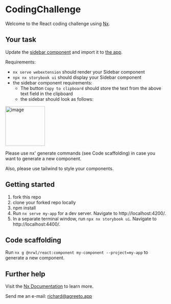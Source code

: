 # CodingChallenge

Welcome to the React coding challenge using [Nx](https://nx.dev).

## Your task

Update the [sidebar component](libs/ui/src/lib/sidebar/sidebar.tsx) and import it to [the app](apps/webextension/src/app/app.tsx).

Requirements:

- `nx serve webextension` should render your Sidebar component
- `npx nx storybook ui` should display your Sidebar component
- the sidebar component requirements:
  - The button `Copy to clipboard` should store the text from the above text field in the clipboard
  - the sidebar should look as follows:
<img width="124" alt="image" src="https://user-images.githubusercontent.com/18185649/148285553-5481c2c1-c1f8-4115-bf3a-a8f5e821ac0b.png">


Please use nx' generate commands (see Code scaffolding) in case you want to generate a new component.

Also, please use tailwind to style your components.

## Getting started

1. fork this repo
2. clone your forked repo locally
3. npm install
4. Run `nx serve my-app` for a dev server. Navigate to http://localhost:4200/.
5. In a separate terminal window, run `npx nx storybook ui`. Navigate to http://localhost:4400/.

## Code scaffolding

Run `nx g @nrwl/react:component my-component --project=my-app` to generate a new component.

## Further help

Visit the [Nx Documentation](https://nx.dev) to learn more.

Send me an e-mail: richard@agreeto.app
